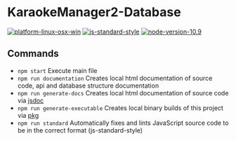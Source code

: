 # KaraokeManager2-Database

[![platform-linux-osx-win](https://img.shields.io/badge/platform-linux%20%7C%20osx%20%7C%20win-lightgrey.svg)](https://nodejs.org/en/download/current/)
[![js-standard-style](https://img.shields.io/badge/code%20style-standard-brightgreen.svg)](http://standardjs.com)
[![node-version-10.9](https://img.shields.io/badge/node-v10.9-blue.svg)](https://nodejs.org/en/blog/release/v10.9.0/)

## Commands

- `npm start` Execute main file
- `npm run documentation` Creates local html documentation of source code, api and database structure documentation
- `npm run generate-docs` Creates local html documentation of source code via [jsdoc](https://github.com/jsdoc3/jsdoc)
- `npm run generate-executable` Creates local binary builds of this project via [pkg](https://github.com/zeit/pkg)
- `npm run standard` Automatically fixes and lints JavaScript source code to be in the correct format (js-standard-style)
